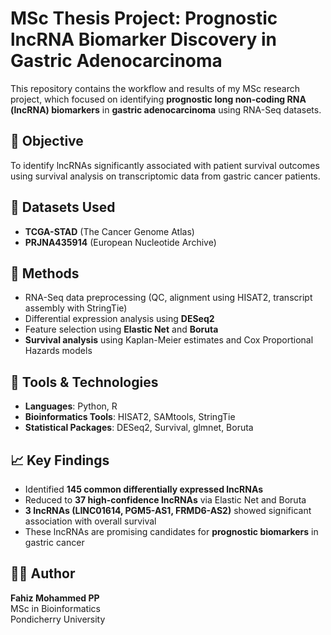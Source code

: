 # MSc Thesis Project: Prognostic lncRNA Biomarker Discovery in Gastric Adenocarcinoma

This repository contains the workflow and results of my MSc research project, which focused on identifying **prognostic long non-coding RNA (lncRNA) biomarkers** in **gastric adenocarcinoma** using RNA-Seq datasets.

## 🎯 Objective
To identify lncRNAs significantly associated with patient survival outcomes using survival analysis on transcriptomic data from gastric cancer patients.

## 📂 Datasets Used
- **TCGA-STAD** (The Cancer Genome Atlas)
- **PRJNA435914** (European Nucleotide Archive)

## 🔬 Methods
- RNA-Seq data preprocessing (QC, alignment using HISAT2, transcript assembly with StringTie)
- Differential expression analysis using **DESeq2**
- Feature selection using **Elastic Net** and **Boruta**
- **Survival analysis** using Kaplan-Meier estimates and Cox Proportional Hazards models

## 🧠 Tools & Technologies
- **Languages**: Python, R  
- **Bioinformatics Tools**: HISAT2, SAMtools, StringTie  
- **Statistical Packages**: DESeq2, Survival, glmnet, Boruta

## 📈 Key Findings
- Identified **145 common differentially expressed lncRNAs**
- Reduced to **37 high-confidence lncRNAs** via Elastic Net and Boruta
- **3 lncRNAs (LINC01614, PGM5-AS1, FRMD6-AS2)** showed significant association with overall survival  
- These lncRNAs are promising candidates for **prognostic biomarkers** in gastric cancer


## 👩‍💻 Author
**Fahiz Mohammed PP**  
MSc in Bioinformatics  
Pondicherry University

